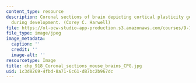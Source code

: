 ```yaml
---
content_type: resource
description: Coronal sections of brain depicting cortical plasticity gene expression
  during development. (Corey C. Harwell)
file: https://ol-ocw-studio-app-production.s3.amazonaws.com/courses/9-18-developmental-neurobiology-spring-2005/1c3d82694fbd8a716c61d87bc2b967dc_chp_918_Coronal_sections_mouse_brains_CPG.jpg
file_type: image/jpeg
image_metadata:
  caption: ''
  credit: ''
  image-alt: ''
resourcetype: Image
title: chp_918_Coronal_sections_mouse_brains_CPG.jpg
uid: 1c3d8269-4fbd-8a71-6c61-d87bc2b967dc
---
```

